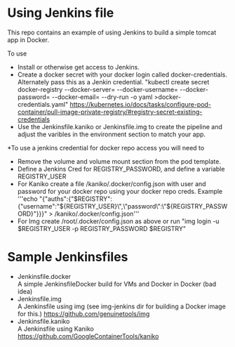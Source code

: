 # Using Jenkins file

This repo contains an example of using Jenkins to build a simple tomcat app in Docker.  

To use
- Install or otherwise get access to Jenkins.
- Create a docker secret with your docker login called docker-credentials. Alternately pass this as a Jenkin credential.
"kubectl create secret docker-registry --docker-server=<your-registry-server> --docker-username=<your-name> --docker-password=<your-pword> --docker-email=<your-email> --dry-run -o yaml >docker-credentials.yaml"
https://kubernetes.io/docs/tasks/configure-pod-container/pull-image-private-registry/#registry-secret-existing-credentials
- Use the Jenkinsfile.kaniko or Jenkinsfile.img to create the pipeline and adjust the varibles in the environment section to match your app.


*To use a jenkins credential for docker repo access you will need to

- Remove the volume and volume mount section from the pod template.
- Define a Jenkins Cred for REGISTRY_PASSWORD, and define a variable REGISTRY_USER
- For Kaniko create a file /kaniko/.docker/config.json with user and password for your docker repo using your docker repo creds.  Example
'''echo "{\"auths\":{\"$REGISTRY\":{\"username\":\"${REGISTRY_USER}\",\"password\":\"${REGISTRY_PASSWORD}\"}}}" > /kaniko/.docker/config.json'''
- For Img create /root/.docker/config.json as above or run "img login -u $REGISTRY_USER -p REGISTRY_PASSWORD $REGISTRY"

# Sample Jenkinsfiles
- Jenkinsfile.docker        
A simple JenkinsfileDocker build for VMs and Docker in Docker (bad idea)
- Jenkinsfile.img           
A Jenkinsfile using img (see img-jenkins dir for building a Docker image for this.)
https://github.com/genuinetools/img
- Jenkinsfile.kaniko        
A Jenkinsfile using Kaniko
https://github.com/GoogleContainerTools/kaniko
